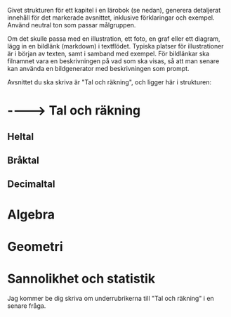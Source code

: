 Givet strukturen för ett kapitel i en lärobok (se nedan), generera detaljerat innehåll för det markerade avsnittet, inklusive förklaringar och exempel.
Använd neutral ton som passar målgruppen.

Om det skulle passa med en illustration, ett foto, en graf eller ett diagram, lägg in en bildlänk (markdown) i textflödet. Typiska platser för illustrationer är i början av texten, samt i samband med exempel.
För bildlänkar ska filnamnet vara en beskrivningen på vad som ska visas, så att man senare kan använda en bildgenerator med beskrivningen som prompt.



Avsnittet du ska skriva är "Tal och räkning", och ligger här i strukturen:
# ----> Tal och räkning
## Heltal
## Bråktal
## Decimaltal
# Algebra
# Geometri
# Sannolikhet och statistik

Jag kommer be dig skriva om underrubrikerna till "Tal och räkning" i en senare fråga.